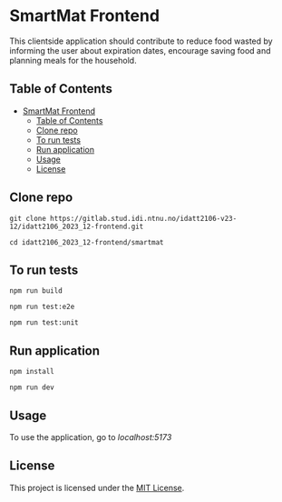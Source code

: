 # SmartMat Frontend

This clientside application should contribute to reduce food wasted by informing the user about expiration dates, encourage saving food and planning meals for the household.


## Table of Contents

- [SmartMat Frontend](#project-title)
  - [Table of Contents](#table-of-contents)
  - [Clone repo](#clone-repo)
  - [To run tests](#to-run-tests)
  - [Run application](#run-application)
  - [Usage](#usage)
  - [License](#license)


## Clone repo

```
git clone https://gitlab.stud.idi.ntnu.no/idatt2106-v23-12/idatt2106_2023_12-frontend.git

cd idatt2106_2023_12-frontend/smartmat
```
## To run tests
```
npm run build

npm run test:e2e

npm run test:unit
```

## Run application
```
npm install

npm run dev
```

## Usage
To use the application, go to *localhost:5173*

## License

This project is licensed under the [MIT License](LICENSE).
